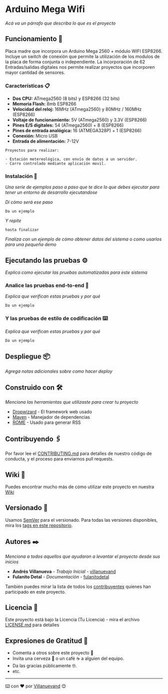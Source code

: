 # Arduino Mega Wifi

_Acá va un párrafo que describa lo que es el proyecto_

## Funcionamiento 🚀

Placa madre que incorpora un Arduino Mega 2560 + módulo WIFI ESP8266. Incluye un switch de conexión que permite la utilización de los modulos de la placa de forma conjunta o independiente. La incorporación de 62 Entradas/salidas digitales nos permite realizar proyectos que incorporen mayor cantidad de sensores.



### Características 📋

* **Dos CPU:** ATmega2560 (8 bits) y ESP8266 (32 bits)
* **Memoria Flash:** 8mb ESP8266
* **Velocidad del reloj:** 16MHz (ATmega2560) y 80MHz / 160MHz (ESP8266)
* **Voltaje de funcionamiento:** 5V (ATmega2560) y 3.3V (ESP8266)
* **Pines  E/S digitales:** 54 (ATmega2560) + 8 (ESP8266)
* **Pines de entrada analógica:** 16 (ATMEGA328P) + 1 (ESP8266)
* **Conexión:** Micro USB
* **Entrada de alimentación:**  7-12V

```
Proyectos para realizar:

- Estación metereológica, con envío de datos a un servidor.  
- Carro controlado mediante aplicación movil.
```

### Instalación 🔧

_Una serie de ejemplos paso a paso que te dice lo que debes ejecutar para tener un entorno de desarrollo ejecutandose_

_Dí cómo será ese paso_

```
Da un ejemplo
```

_Y repite_

```
hasta finalizar
```

_Finaliza con un ejemplo de cómo obtener datos del sistema o como usarlos para una pequeña demo_

## Ejecutando las pruebas ⚙️

_Explica como ejecutar las pruebas automatizadas para este sistema_

### Analice las pruebas end-to-end 🔩

_Explica que verifican estas pruebas y por qué_

```
Da un ejemplo
```

### Y las pruebas de estilo de codificación ⌨️

_Explica que verifican estas pruebas y por qué_

```
Da un ejemplo
```

## Despliegue 📦

_Agrega notas adicionales sobre como hacer deploy_

## Construido con 🛠️

_Menciona las herramientas que utilizaste para crear tu proyecto_

* [Dropwizard](http://www.dropwizard.io/1.0.2/docs/) - El framework web usado
* [Maven](https://maven.apache.org/) - Manejador de dependencias
* [ROME](https://rometools.github.io/rome/) - Usado para generar RSS

## Contribuyendo 🖇️

Por favor lee el [CONTRIBUTING.md](https://gist.github.com/villanuevand/xxxxxx) para detalles de nuestro código de conducta, y el proceso para enviarnos pull requests.

## Wiki 📖

Puedes encontrar mucho más de cómo utilizar este proyecto en nuestra [Wiki](https://github.com/tu/proyecto/wiki)

## Versionado 📌

Usamos [SemVer](http://semver.org/) para el versionado. Para todas las versiones disponibles, mira los [tags en este repositorio](https://github.com/tu/proyecto/tags).

## Autores ✒️

_Menciona a todos aquellos que ayudaron a levantar el proyecto desde sus inicios_

* **Andrés Villanueva** - *Trabajo Inicial* - [villanuevand](https://github.com/villanuevand)
* **Fulanito Detal** - *Documentación* - [fulanitodetal](#fulanito-de-tal)

También puedes mirar la lista de todos los [contribuyentes](https://github.com/your/project/contributors) quíenes han participado en este proyecto. 

## Licencia 📄

Este proyecto está bajo la Licencia (Tu Licencia) - mira el archivo [LICENSE.md](LICENSE.md) para detalles

## Expresiones de Gratitud 🎁

* Comenta a otros sobre este proyecto 📢
* Invita una cerveza 🍺 o un café ☕ a alguien del equipo. 
* Da las gracias públicamente 🤓.
* etc.



---
⌨️ con ❤️ por [Villanuevand](https://github.com/Villanuevand) 😊